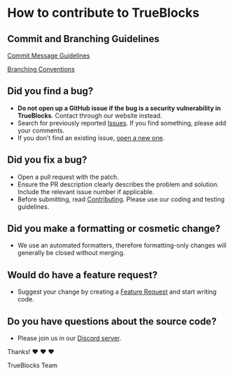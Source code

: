 # How to contribute to TrueBlocks

## Commit and Branching Guidelines

[Commit Message Guidelines](https://gist.github.com/robertpainsi/b632364184e70900af4ab688decf6f53)

[Branching Conventions](https://github.com/TrueBlocks/trueblocks-core/blob/master/docs/BRANCHING.md)

## Did you find a bug?

- **Do not open up a GitHub issue if the bug is a security vulnerability in TrueBlocks**. Contact through our website instead.
- Search for previously reported [Issues](https://github.com/TrueBlocks/trueblocks-core/issues). If you find something, please add your comments.
- If you don't find an existing issue, [open a new one](https://github.com/TrueBlocks/trueblocks-core/issues/new).

## Did you fix a bug?

- Open a pull request with the patch.
- Ensure the PR description clearly describes the problem and solution. Include the relevant issue number if applicable.
- Before submitting, read [Contributing](https://github.com/TrueBlocks/trueblocks-core/blob/master/CONTRIBUTING.md). Please use our coding and testing guidelines.

## Did you make a formatting or cosmetic change?

- We use an automated formatters, therefore formatting-only changes will generally be closed without merging.

## Would do have a feature request?

- Suggest your change by creating a [Feature Request](https://github.com/TrueBlocks/trueblocks-core/issues/new) and start writing code.

## Do you have questions about the source code?

- Please join us in our [Discord server](https://discord.gg/zGh6PdN).

Thanks! :heart: :heart: :heart:

TrueBlocks Team
